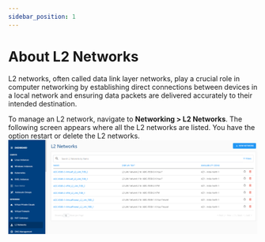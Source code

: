 ```yaml
---
sidebar_position: 1
---
```

# About L2 Networks

L2 networks, often called data link layer networks, play a crucial role in computer networking by establishing direct connections between devices in a local network and ensuring data packets are delivered accurately to their intended destination.

To manage an L2 network, navigate to **Networking > L2 Networks**. The following screen appears where all the L2 networks are listed. You have the option restart or delete the L2 networks.
   ![Manage NAT gateway](img/L21.png)


